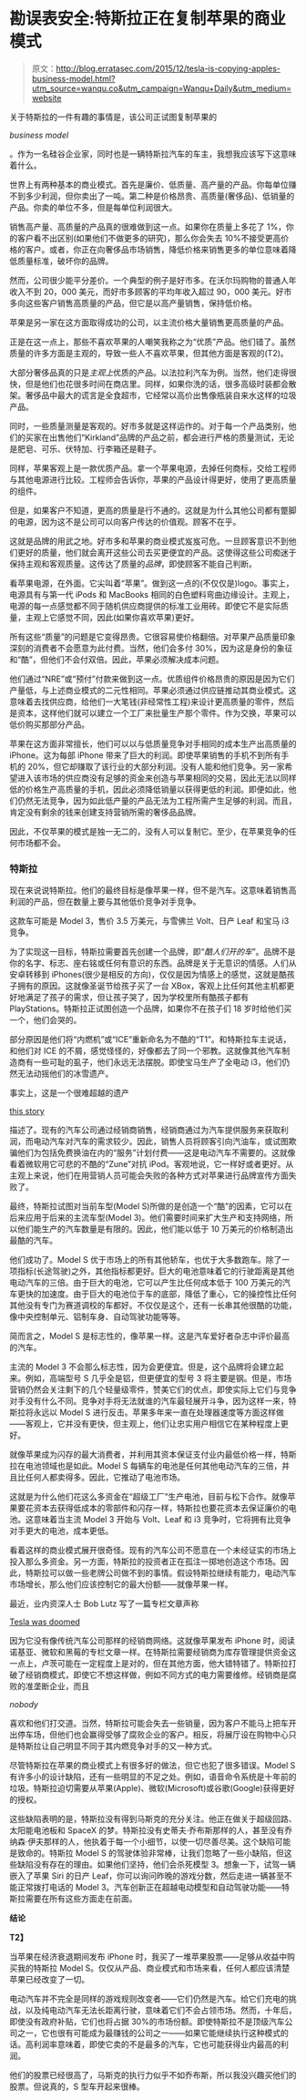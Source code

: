 # 勘误表安全:特斯拉正在复制苹果的商业模式

> 原文：<http://blog.erratasec.com/2015/12/tesla-is-copying-apples-business-model.html?utm_source=wanqu.co&utm_campaign=Wanqu+Daily&utm_medium=website>

关于特斯拉的一件有趣的事情是，该公司正试图复制苹果的

*business model*

。作为一名硅谷企业家，同时也是一辆特斯拉汽车的车主，我想我应该写下这意味着什么。

世界上有两种基本的商业模式。首先是廉价、低质量、高产量的产品。你每单位赚不到多少利润，但你卖出了一吨。第二种是价格昂贵、高质量(奢侈品)、低销量的产品。你卖的单位不多，但是每单位利润很大。

销售高产量、高质量的产品真的很难做到这一点。如果你在质量上多花了 1%，你的客户看不出区别(如果他们不做更多的研究)，那么你会失去 10%不接受更高价格的客户。或者，你正在向奢侈品市场销售，降低价格来销售更多的单位意味着降低质量标准，破坏你的品牌。

然而，公司很少能平分差价。一个典型的例子是好市多。在沃尔玛购物的普通人年收入不到 20，000 美元，而好市多顾客的平均年收入超过 90，000 美元。好市多向这些客户销售高质量的产品，但它是以高产量销售，保持低价格。

苹果是另一家在这方面取得成功的公司，以主流价格大量销售更高质量的产品。

正是在这一点上，那些不喜欢苹果的人嘲笑我称之为“优质”产品。他们错了。虽然质量的许多方面是主观的，导致一些人不喜欢苹果，但其他方面是客观的(T2)。

大部分奢侈品真的只是*主观上*优质的产品。以法拉利汽车为例。当然，他们走得很快，但是他们也花很多时间在商店里。同样，如果你洗的话，很多高级时装都会散架。奢侈品中最大的谎言是全食超市，它经常以高价出售像瓶装自来水这样的垃圾产品。

同时，一些质量测量是客观的。好市多就是这样运作的。对于每一个产品类别，他们的买家在出售他们“Kirkland”品牌的产品之前，都会进行严格的质量测试，无论是肥皂、可乐、伏特加、行李箱还是鞋子。

同样，苹果客观上是一款优质产品。拿一个苹果电源，去掉任何商标，交给工程师与其他电源进行比较。工程师会告诉你，苹果的产品设计得更好，使用了更高质量的组件。

但是，如果客户不知道，更高的质量是行不通的。这就是为什么其他公司都有蹩脚的电源，因为这不是公司可以向客户传达的价值观。顾客不在乎。

这就是品牌的用武之地。好市多和苹果的商业模式岌岌可危。一旦顾客意识不到他们更好的质量，他们就会离开这些公司去买更便宜的产品。这使得这些公司痴迷于保持主观和客观质量。这传达了质量的*品牌*，即使顾客不能自己判断。

看苹果电源，在外面。它尖叫着“苹果”。做到这一点的(不仅仅是)logo。事实上，电源具有与第一代 iPods 和 MacBooks 相同的白色塑料弯曲边缘设计。主观上，电源的每一点感觉都不同于随机供应商提供的标准工业用砖。即使它不是实际质量，主观上它感觉不同，因此(如果你喜欢苹果)更好。

所有这些“质量”的问题是它变得昂贵。它很容易使价格翻倍。对苹果产品质量印象深刻的消费者不会愿意为此付费。当然，他们会多付 30%，因为这是身份的象征和“酷”，但他们不会付双倍。因此，苹果必须解决成本问题。

他们通过“NRE”或“预付”付款来做到这一点。优质组件价格昂贵的原因是因为它们产量低，与上述商业模式的二元性相同。苹果必须通过供应链推动其商业模式。这意味着去找供应商，给他们一大笔钱(非经常性工程)来设计更高质量的零件，然后是资本，这样他们就可以建立一个工厂来批量生产那个零件。作为交换，苹果可以低价购买那部分产品。

苹果在这方面非常擅长，他们可以以与低质量竞争对手相同的成本生产出高质量的 iPhone。这为每部 iPhone 带来了巨大的利润。即使苹果销售的手机不到所有手机的 20%，但它却赚取了该行业的大部分利润。没有人能和他们竞争。另一家希望进入该市场的供应商没有足够的资金来创造与苹果相同的交易，因此无法以同样低的价格生产高质量的手机，因此必须降低销量以获得更低的利润。即便如此，他们仍然无法竞争，因为如此低产量的产品无法为工程所需产生足够的利润。而且，肯定没有剩余的钱来创建支持营销所需的奢侈品品牌。

因此，不仅苹果的模式是独一无二的，没有人可以复制它。至少，在苹果竞争的任何市场都不会。

### 特斯拉

现在来说说特斯拉。他们的最终目标是像苹果一样，但不是汽车。这意味着销售高利润的产品，但在数量上要与其他低价竞争对手竞争。

这款车可能是 Model 3，售价 3.5 万美元，与雪佛兰 Volt、日产 Leaf 和宝马 i3 竞争。

为了实现这一目标，特斯拉需要首先创建一个品牌，即“*酷人们开的车*”。品牌不是你的名字、标志、座右铭或任何有意识的东西。品牌是关于无意识的情感。人们从安卓转移到 iPhones(很少是相反的方向)，仅仅是因为情感上的感觉，这就是酷孩子拥有的原因。这就像圣诞节给孩子买了一台 XBox，客观上比任何其他主机都更好地满足了孩子的需求，但让孩子哭了，因为学校里所有酷孩子都有 PlayStations。特斯拉正试图创造一个品牌，如果你不在孩子们 18 岁时给他们买一个，他们会哭的。

部分原因是他们将“内燃机”或“ICE”重新命名为不酷的“T1”。和特斯拉车主说话，和他们对 ICE 的不屑，感觉怪怪的，好像都去了同一个邪教。这就像其他汽车制造商有一些可耻的虱子，他们永远无法摆脱。即使宝马生产了全电动 i3，他们仍然无法动摇他们的冰雪遗产。

事实上，这是一个很难超越的遗产

[this story](http://tech.slashdot.org/story/15/11/25/2120237/why-car-salesmen-dont-want-to-sell-electric-cars)

描述了。现有的汽车公司通过经销商销售，经销商通过为汽车提供服务来获取利润，而电动汽车对汽车的需求较少。因此，销售人员将顾客引向汽油车，或试图欺骗他们为包括免费换油在内的“服务”计划付费——这是电动汽车不需要的。这就像看着微软用它可悲的不酷的“Zune”对抗 iPod。客观地说，它一样好或者更好。从主观上来说，他们在用营销人员可能会失败的各种方式对苹果进行品牌宣传方面失败了。

最终，特斯拉试图对当前车型(Model S)所做的是创造一个“酷”的因素，它可以在后来应用于后来的主流车型(Model 3)。他们需要时间来扩大生产和支持网络，所以他们能生产的汽车数量是有限的。因此，他们能以低于 10 万美元的价格制造出最酷的汽车。

他们成功了。Model S 优于市场上的所有其他轿车，也优于大多数跑车。除了一项指标(长途驾驶)之外，其他指标都更好。巨大的电池意味着它的行驶距离是其他电动汽车的三倍。由于巨大的电池，它可以产生比任何成本低于 100 万美元的汽车更快的加速度。由于巨大的电池位于车的底部，降低了重心，它的操控性比任何其他没有专门为赛道调校的车都好。不仅仅是这个，还有一长串其他很酷的功能，像中央控制单元、铝制车身、自动驾驶功能等等。

简而言之，Model S 是标志性的，像苹果一样。这是汽车爱好者杂志中评价最高的汽车。

主流的 Model 3 不会那么标志性，因为会更便宜。但是，这个品牌将会建立起来。例如，高端型号 S 几乎全是铝，但更便宜的型号 3 将主要是钢。但是，市场营销仍然会关注剩下的几个轻量级零件，赞美它们的优点，即使实际上它们与竞争对手没有什么不同。竞争对手将无法就谁的汽车最轻展开斗争，因为这样一来，特斯拉将永远以 Model S 进行反击。苹果多年来一直在处理器速度等方面这样做——客观上，它并没有更快，但主观上，他们让忠实用户相信它在某种程度上更好。

就像苹果成为闪存的最大消费者，并利用其资本保证支付业内最低价格一样，特斯拉在电池领域也是如此。Model S 每辆车的电池是任何其他电动汽车的三倍，并且比任何人都卖得多。因此，它推动了电池市场。

这就是为什么他们花这么多资金在“超级工厂”生产电池，目前与松下合作。就像苹果要花资本去获得低成本的零部件和闪存一样，特斯拉也要花资本去保证廉价的电池。这意味着当主流 Model 3 开始与 Volt、Leaf 和 i3 竞争时，它将拥有比竞争对手更大的电池，成本更低。

看着这样的商业模式展开很奇怪。现有的汽车公司不愿意在一个未经证实的市场上投入那么多资金。另一方面，特斯拉的投资者正在孤注一掷地创造这个市场。因此，特斯拉可以做一些老牌公司做不到的事情。假设特斯拉继续有能力，电动汽车市场增长，那么他们应该控制它的最大份额——就像苹果一样。

最近，业内资深人士 Bob Lutz 写了一篇专栏文章声称

[Tesla was doomed](http://www.roadandtrack.com/car-culture/a26859/bob-lutz-tesla/)

因为它没有像传统汽车公司那样的经销商网络。这就像苹果发布 iPhone 时，阅读诺基亚、微软和黑莓的专栏文章一样。在特斯拉需要经销商为库存管理提供资金这一点上，卢茨可能在一定程度上是对的，但在其他方面，他大错特错了。特斯拉打破了经销商模式，即使它不想这样做，例如不同方式的电力需要维修。经销商是腐败的准垄断企业，而且

*nobody*

喜欢和他们打交道。当然，特斯拉可能会失去一些销量，因为客户不能马上把车开出停车场，但他们也会赢得受够了腐败企业的客户。相反，将展厅设在购物中心只是特斯拉让自己明显不同于其内燃竞争对手的又一种方式。

尽管特斯拉在苹果的商业模式上有很多好的做法，但它也犯了很多错误。Model S 有许多小的设计缺陷，还有一些明显的不足之处。例如，语音命令系统是十年前的垃圾。特斯拉迫切需要从苹果(Apple)、微软(Microsoft)或谷歌(Google)获得更好的授权。

这些缺陷表明的是，特斯拉没有得到马斯克的充分关注。他正在做关于超级回路、太阳能电池板和 SpaceX 的梦。特斯拉没有史蒂夫·乔布斯那样的人，甚至没有乔纳森·伊夫那样的人，他执着于每一个小细节，以使一切尽善尽美。这个缺陷可能是致命的。特斯拉 Model S 的驾驶体验非常棒，让我们忽略了一些小缺陷，但这些缺陷没有存在的理由。如果他们坚持，他们会杀死模型 3。想象一下，试驾一辆嵌入了苹果 Siri 的日产 Leaf，你可以询问昨晚的游戏分数，然后走进一辆甚至不能正常拨打电话的 Model 3。汽车创新正在超越电动模型和自动驾驶功能——特斯拉需要在所有这些方面走在前面。

**结论**

 **T2】**

当苹果在经济衰退期间发布 iPhone 时，我买了一堆苹果股票——足够从收益中购买我的特斯拉 Model S。仅仅从产品、商业模式和市场来看，任何人都应该清楚苹果已经改变了一切。

电动汽车并不完全是同样的游戏规则改变者——它们仍然是汽车。给它们充电的挑战，以及纯电动汽车无法长距离行驶，意味着它们不会占领市场。然而，十年后，即使没有政府补贴，它们也将占据 30%的市场份额。即使特斯拉不是顶级汽车公司之一，它也很有可能成为最赚钱的公司之一——如果它能继续执行这种模式的话。高利润率意味着，即使它卖的不是最多的汽车，它也可能获得业内最高的利润。

他们的股票已经很高了，马斯克的执行力似乎不如乔布斯，所以我没兴趣买他们的股票。但说真的，S 型车开起来很棒。